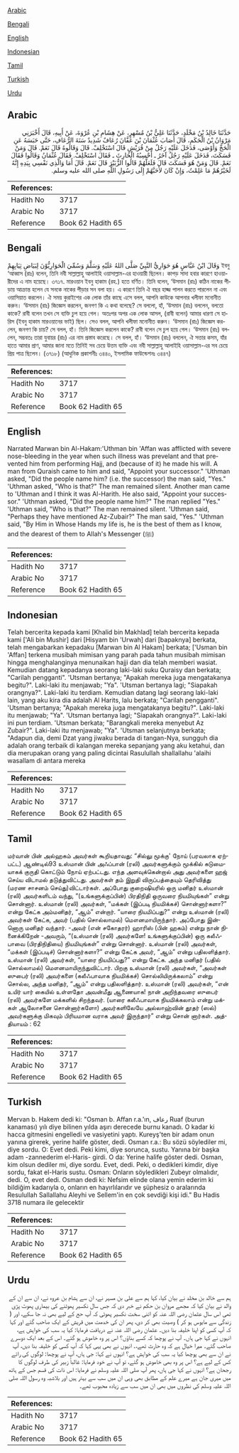 [Arabic](#arabic)

[Bengali](#bengali)

[English](#english)

[Indonesian](#indonesian)

[Tamil](#tamil)

[Turkish](#turkish)

[Urdu](#urdu)

## Arabic


<div dir="rtl" lang="ar" style={{fontSize:'larger',backgroundColor:'#f8f9fa',padding:20}}>
حَدَّثَنَا خَالِدُ بْنُ مَخْلَدٍ، حَدَّثَنَا عَلِيُّ بْنُ مُسْهِرٍ، عَنْ هِشَامِ بْنِ عُرْوَةَ، عَنْ أَبِيهِ، قَالَ أَخْبَرَنِي مَرْوَانُ بْنُ الْحَكَمِ، قَالَ أَصَابَ عُثْمَانَ بْنَ عَفَّانَ رُعَافٌ شَدِيدٌ سَنَةَ الرُّعَافِ، حَتَّى حَبَسَهُ عَنِ الْحَجِّ وَأَوْصَى، فَدَخَلَ عَلَيْهِ رَجُلٌ مِنْ قُرَيْشٍ قَالَ اسْتَخْلِفْ‏.‏ قَالَ وَقَالُوهُ قَالَ نَعَمْ‏.‏ قَالَ وَمَنْ فَسَكَتَ، فَدَخَلَ عَلَيْهِ رَجُلٌ آخَرُ ـ أَحْسِبُهُ الْحَارِثَ ـ فَقَالَ اسْتَخْلِفْ‏.‏ فَقَالَ عُثْمَانُ وَقَالُوا فَقَالَ نَعَمْ‏.‏ قَالَ وَمَنْ هُوَ فَسَكَتَ قَالَ فَلَعَلَّهُمْ قَالُوا الزُّبَيْرَ قَالَ نَعَمْ‏.‏ قَالَ أَمَا وَالَّذِي نَفْسِي بِيَدِهِ إِنَّهُ لَخَيْرُهُمْ مَا عَلِمْتُ، وَإِنْ كَانَ لأَحَبَّهُمْ إِلَى رَسُولِ اللَّهِ صلى الله عليه وسلم‏.‏
</div>
<div style={{backgroundColor:'#f8f9fa',padding:20, marginBottom: 10}}><table> <thead> <tr> <th>References:</th> <th></th> </tr> </thead> <tbody><tr><td>Hadith No</td><td>3717</td></tr><tr><td>Arabic No</td><td>3717</td></tr><tr><td>Reference</td><td>Book 62 Hadith 65</td></tr></tbody></table></div>

## Bengali


<div dir="ltr" lang="bn" style={{fontSize:'larger',backgroundColor:'#f8f9fa',padding:20}}>
وَقَالَ ابْنُ عَبَّاسٍ هُوَ حَوَارِيُّ النَّبِيِّ صَلَّى اللهُ عَلَيْهِ وَسَلَّمَ وَسُمِّيَ الْحَوَارِيُّوْنَ لِبَيَاضِ ثِيَابِهِمْ ইবনু ‘আব্বাস (রাঃ) বলেন, তিনি নবী সাল্লাল্লাহু আলাইহি ওয়াসাল্লাম-এর হাওয়ারী ছিলেন। কাপড় সাদা হবার কারণে হাওয়ারীদের এ নাম হয়েছে। ৩৭১৭. মারওয়ান ইবনু হাকাম (রহ.) হতে বর্ণিত। তিনি বলেন, ‘উসমান (রাঃ) কঠিন নাকের পীড়ায় আক্রান্ত হলেন যে সনকে নাকের পীড়ার সন বলা হয়। এ কারণে তিনি ঐ বছর হাজ্জ পালন করতে পারলেন না এবং ওয়াসিয়াত করলেন। ঐ সময় কুরাইশের এক লোক তাঁর কাছে এসে বলল, আপনি কাউকে আপনার খলীফা মনোনীত করুন। ‘উসমান (রাঃ) জিজ্ঞেস করলেন, জনগণ কি এ কথা বলেছে? সে বললো, হাঁ, ‘উসমান (রাঃ) বললেন, বলতো কাকে? রাবী বলেন তখন সে ব্যক্তি চুপ হয়ে গেল। অতঃপর অপর এক লোক আসল, (রাবী বলেন) আমার ধারণা সে হারিস (ইবনু হাকাম মারওয়ানের ভাই) ছিল। সেও বলল, আপনি খলীফা মনোনীত করুন। ‘উসমান (রাঃ) জিজ্ঞেস করলেন, জনগণ কি চায়? সে বলল, হাঁ। তিনি জিজ্ঞেস করলেন কাকে? রাবী বলেন সে চুপ হয়ে গেল। ‘উসমান (রাঃ) বললেন, সম্ভবতঃ তারা যুবায়র (রাঃ) এর নাম প্রস্তাব করেছে। সে বলল, হাঁ। ‘উসমান (রাঃ) বললেন, ঐ সত্তার কসম, যাঁর হাতে আমার প্রাণ, আমার জানা মতে তিনিই সব চেয়ে উত্তম ব্যক্তি এবং নবী সাল্লাল্লাহু আলাইহি ওয়াসাল্লাম-এর সব চেয়ে প্রিয় পাত্র ছিলেন। (৩৭১৮) (আধুনিক প্রকাশনীঃ ৩৪৪০, ইসলামিক ফাউন্ডেশনঃ ৩৪৪৭)
</div>
<div style={{backgroundColor:'#f8f9fa',padding:20, marginBottom: 10}}><table> <thead> <tr> <th>References:</th> <th></th> </tr> </thead> <tbody><tr><td>Hadith No</td><td>3717</td></tr><tr><td>Arabic No</td><td>3717</td></tr><tr><td>Reference</td><td>Book 62 Hadith 65</td></tr></tbody></table></div>

## English


<div dir="ltr" lang="en" style={{fontSize:'larger',backgroundColor:'#f8f9fa',padding:20}}>
Narrated Marwan bin Al-Hakam:'Uthman bin 'Affan was afflicted with severe nose-bleeding in the year when such illness was prevelant and that prevented him from performing Hajj, and (because of it) he made his will. A man from Quraish came to him and said, "Appoint your successor." 'Uthman asked, "Did the people name him? (i.e. the successor) the man said, "Yes." 'Uthman asked, "Who is that?" The man remained silent. Another man came to 'Uthman and I think it was Al-Harith. He also said, "Appoint your successor." 'Uthman asked, "Did the people name him?" The man replied "Yes." 'Uthman said, "Who is that?" The man remained silent. 'Uthman said, "Perhaps they have mentioned Az-Zubair?" The man said, "Yes." 'Uthman said, "By Him in Whose Hands my life is, he is the best of them as I know, and the dearest of them to Allah's Messenger (ﷺ)
</div>
<div style={{backgroundColor:'#f8f9fa',padding:20, marginBottom: 10}}><table> <thead> <tr> <th>References:</th> <th></th> </tr> </thead> <tbody><tr><td>Hadith No</td><td>3717</td></tr><tr><td>Arabic No</td><td>3717</td></tr><tr><td>Reference</td><td>Book 62 Hadith 65</td></tr></tbody></table></div>

## Indonesian


<div dir="ltr" lang="id" style={{fontSize:'larger',backgroundColor:'#f8f9fa',padding:20}}>
Telah bercerita kepada kami [Khalid bin Makhlad] telah bercerita kepada kami ['Ali bin Mushir] dari [Hisyam bin 'Urwah] dari [bapaknya] berkata, telah mengabarkan kepadaku [Marwan bin Al Hakam] berkata; ['Usman bin 'Affan] terkena musibah mimisan yang parah pada tahun musibah mimisan hingga menghalanginya menunaikan hajji dan dia telah memberi wasiat. Kemudian datang kepadanya seorang laki-laki suku Quraisy dan berkata; "Carilah pengganti". 'Utsman bertanya; "Apakah mereka juga mengatakanya begitu?". Laki-laki itu menjawab; "Ya". 'Utsman bertanya lagi; "Siapakah orangnya?". Laki-laki itu terdiam. Kemudian datang lagi seorang laki-laki lain, yang aku kira dia adalah Al Harits, lalu berkata; "Carilah pengganti". 'Utsman bertanya; "Apakah mereka juga mengatakanya begitu?". Laki-laki itu menjawab; "Ya". 'Utsman bertanya lagi; "Siapakah orangnya?". Laki-laki ini pun terdiam. 'Utsman berkata; "Barangkali mereka menyebut Az Zubair?". Laki-laki itu menjawab; "Ya". 'Utsman selanjutnya berkata; "Adapun dia, demi Dzat yang jiwaku berada di tangan-Nya, sungguh dia adalah orang terbaik di kalangan mereka sepanjang yang aku ketahui, dan dia merupakan orang yang paling dicintai Rasulullah shallallahu 'alaihi wasallam di antara mereka
</div>
<div style={{backgroundColor:'#f8f9fa',padding:20, marginBottom: 10}}><table> <thead> <tr> <th>References:</th> <th></th> </tr> </thead> <tbody><tr><td>Hadith No</td><td>3717</td></tr><tr><td>Arabic No</td><td>3717</td></tr><tr><td>Reference</td><td>Book 62 Hadith 65</td></tr></tbody></table></div>

## Tamil


<div dir="ltr" lang="ta" style={{fontSize:'larger',backgroundColor:'#f8f9fa',padding:20}}>
மர்வான் பின் அல்ஹகம் அவர்கள் கூறியதாவது: “சில்லு மூக்கு' நோய் (பரவலாக ஏற்பட்ட) ஆண்டில்93 உஸ்மான் பின் அஃப்பான் (ரலி) அவர்களுக்கும் மூக்கில் கடுமையாகக் குருதி கொட்டும் நோய் ஏற்பட்டது. எந்த அளவுக்கென்றால் அது அவர்களை ஹஜ் செய்ய விடாமல் தடுத்துவிட்டது. அவர்கள் தம் இறுதி விருப்பத்தையும் தெரிவித்து (மரண சாசனம் செய்து)விட்டார்கள். அப்போது குறைஷியரில் ஒரு மனிதர் உஸ்மான் (ரலி) அவர்களிடம் வந்து, “(உங்களுக்குப்பின்) பிரதிநிதி ஒருவரை நியமியுங்கள்” என்று சொன்னார். உஸ்மான் (ரலி) அவர்கள், “மக்கள் (இப்படி நியமிக்கச்) சொன்னார்களா?” என்று கேட்க அம்மனிதர், “ஆம்” என்றார். “யாரை நியமிப்பது?” என்று உஸ்மான் (ரலி) அவர்கள் கேட்க, அவர் (பதில் சொல்லாமல்) மௌனமாயிருந்தார். அப்போது இன்னொரு மனிதர் வந்தார். -அவர் (என் சகோதரர்) ஹாரிஸ் (பின் ஹகம்) என்று நான் நினைக்கிறேன் -அவரும், “(உஸ்மான் (ரலி) அவர்களே! உங்களுக்குப்பின்) ஒரு கலீஃபாவை (பிரதிநிதியை) நியமியுங்கள்” என்று சொன்னார். உஸ்மான் (ரலி) அவர்கள், “மக்கள் (இப்படிச்) சொன்னார்களா?” என்று கேட்க அவர், “ஆம்” என்று பதிலளித்தார். உஸ்மான் (ரலி) அவர்கள், “யாரை நியமிப்பது?” என்று கேட்க. அந்த மனிதர் (பதில் சொல்லாமல்) மௌனமாயிருந்துவிட்டார். பிறகு உஸ்மான் (ரலி) அவர்கள், “அவர்கள் ஸுபைர் (ரலி) அவர்களை (கலீஃபாவாக நியமிக்கச்) சொல்லியிருக்கலாம்” என்று சொல்ல, அந்த மனிதர், “ஆம்” என்று பதிலளித்தார். உஸ்மான் (ரலி) அவர்கள், “என் உயிர் யார் கையில் உள்ளதோ அவன்மீது ஆணையாக! நான் அறிந்தவரை ஸுபைர் (ரலி) அவர்களே மக்களில் சிறந்தவர். (யாரை கலீஃபாவாக நியமிக்கலாம் என்று மக்கள் ஆலோசனை சொன்னார்களோ) அவர்களிலேயே அல்லாஹ்வின் தூதர் (ஸல்) அவர்களுக்கு மிகவும் பிரியமான வராக அவர் இருந்தார்” என்று சொன் னார்கள். அத்தியாயம் : 62
</div>
<div style={{backgroundColor:'#f8f9fa',padding:20, marginBottom: 10}}><table> <thead> <tr> <th>References:</th> <th></th> </tr> </thead> <tbody><tr><td>Hadith No</td><td>3717</td></tr><tr><td>Arabic No</td><td>3717</td></tr><tr><td>Reference</td><td>Book 62 Hadith 65</td></tr></tbody></table></div>

## Turkish


<div dir="ltr" lang="tr" style={{fontSize:'larger',backgroundColor:'#f8f9fa',padding:20}}>
Mervan b. Hakem dedi ki: "Osman b. Affan r.a.'ın, رعاف Ruaf (burun kanaması) yılı diye bilinen yılda aşırı derecede burnu kanadı. O kadar ki hacca gitmesini engelledi ve vasiyetini yaptı. Kureyş'ten bir adam onun yanına girerek, yerine halife göster, dedi. Osman r.a.: Bu sözü söylediler mi, diye sordu. O: Evet dedi. Peki kimi, diye sorunca, sustu. Yanına bir başka adam -zannederim el-Haris- girdi. O da: Yerine halife göster dedi. Osman, kim olsun dediler mi, diye sordu. Evet, dedi. Peki, o dedikleri kimdir, diye sordu, fakat el-Haris sustu. Osman: Onların söyledikleri Zubeyr olmalıdır, dedi. O, evet dedi. Osman dedi ki: Nefsim elinde olana yemin ederim ki bildiğim kadarıyla o, onların en hayırlılarıdır ve şüphesiz o aralarında Resulullah Sallallahu Aleyhi ve Sellem'in en çok sevdiği kişi idi." Bu Hadis 3718 numara ile gelecektir
</div>
<div style={{backgroundColor:'#f8f9fa',padding:20, marginBottom: 10}}><table> <thead> <tr> <th>References:</th> <th></th> </tr> </thead> <tbody><tr><td>Hadith No</td><td>3717</td></tr><tr><td>Arabic No</td><td>3717</td></tr><tr><td>Reference</td><td>Book 62 Hadith 65</td></tr></tbody></table></div>

## Urdu


<div dir="rtl" lang="ur" style={{fontSize:'larger',backgroundColor:'#f8f9fa',padding:20}}>
ہم سے خالد بن مخلد نے بیان کیا، کہا ہم سے علی بن مسہر نے، ان سے ہشام بن عروہ نے، ان سے ان کے والد نے بیان کیا کہ مجھے مروان بن حکم نے خبر دی کہ جس سال نکسیر پھوٹنے کی بیماری پھوٹ پڑی تھی اس سال عثمان رضی اللہ عنہ کو اتنی سخت نکسیر پھوٹی کہ آپ حج کے لیے بھی نہ جا سکے، اور ( زندگی سے مایوس ہو کر ) وصیت بھی کر دی، پھر ان کی خدمت میں قریش کے ایک صاحب گئے اور کہا کہ آپ کسی کو اپنا خلیفہ بنا دیں۔ عثمان رضی اللہ عنہ نے دریافت فرمایا: کیا یہ سب کی خواہش ہے، انہوں نے کہا جی ہاں۔ آپ نے پوچھا کہ کسے بناؤں؟ اس پر وہ خاموش ہو گئے۔ اس کے بعد ایک دوسرے صاحب گئے۔ میرا خیال ہے کہ وہ حارث تھے،۔ انہوں نے بھی یہی کہا کہ آپ کسی کو خلیفہ بنا دیں، آپ نے ان سے بھی پوچھا کیا یہ سب کی خواہش ہے؟ انہوں نے کہا: جی ہاں، آپ نے پوچھا: لوگوں کی رائے کس کے لیے ہے؟ اس پر وہ بھی خاموش ہو گئے، تو آپ نے خود فرمایا: غالباً زبیر کی طرف لوگوں کا رجحان ہے؟ انہوں نے کہا جی ہاں، پھر آپ صلی اللہ علیہ وسلم نے فرمایا: اس ذات کی قسم جس کے ہاتھ میں میری جان ہے میرے علم کے مطابق بھی وہی ان میں سب سے بہتر ہیں اور بلاشبہ وہ رسول اللہ صلی اللہ علیہ وسلم کی نظروں میں بھی ان میں سب سے زیادہ محبوب تھے۔
</div>
<div style={{backgroundColor:'#f8f9fa',padding:20, marginBottom: 10}}><table> <thead> <tr> <th>References:</th> <th></th> </tr> </thead> <tbody><tr><td>Hadith No</td><td>3717</td></tr><tr><td>Arabic No</td><td>3717</td></tr><tr><td>Reference</td><td>Book 62 Hadith 65</td></tr></tbody></table></div>